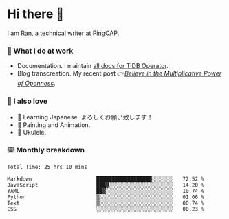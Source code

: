 # Hi there 👋

I am Ran, a technical writer at [PingCAP](https://pingcap.com/).

### 📝 What I do at work

- Documentation. I maintain [all docs for TiDB Operator](https://github.com/pingcap/docs-tidb-operator).
- Blog transcreation. My recent post 👉[*Believe in the Multiplicative Power of Openness*](https://pingcap.com/blog/believe-in-the-multiplicative-power-of-openness-open-source-community).

### 🤠 I also love

- 💬 Learning Japanese. よろしくお願い致します！
- 🎨 Painting and Animation.
- 🎵 Ukulele.

### ⌨️ Monthly breakdown

<!--START_SECTION:waka-->

```text
Total Time: 25 hrs 10 mins

Markdown                     ██████████████████░░░░░░░   72.52 %
JavaScript                   ███▓░░░░░░░░░░░░░░░░░░░░░   14.20 %
YAML                         ██▓░░░░░░░░░░░░░░░░░░░░░░   10.74 %
Python                       ▒░░░░░░░░░░░░░░░░░░░░░░░░   01.06 %
Text                         ▒░░░░░░░░░░░░░░░░░░░░░░░░   00.74 %
CSS                          ░░░░░░░░░░░░░░░░░░░░░░░░░   00.23 %
```

<!--END_SECTION:waka-->
